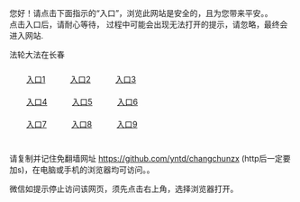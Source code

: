 您好！请点击下面指示的“入口”，浏览此网站是安全的，且为您带来平安。。 <br/>
点击入口后，请耐心等待， 过程中可能会出现无法打开的提示，请忽略，最终会进入网站. </br>

法轮大法在长春<br/>
<div style="padding:10px"><a style="margin:20px" target="_blank" href="https://d217ifr7fqbhqs.cloudfront.net/2Qpsp?lxmvk" id="ccLink1" rel="nofollow">入口1</a> <a target="_blank" style="margin:20px" href="https://d3trjc924eg4nd.cloudfront.net/2Qpsp?tokqsqzy" id="ccLink2" rel="nofollow">入口2</a> <a style="margin:20px" target="_blank" href="https://d2zj3uo1z9ryex.cloudfront.net/2Qpsp?gqufdtoj" id="ccLink3" rel="nofollow">入口3</a></div>

<div style="padding:10px" ><a style="margin:20px" target="_blank" href="https://d217ifr7fqbhqs.cloudfront.net/2Qpsp?lxmvk" id="ccLink4" rel="nofollow">入口4</a> <a style="margin:20px" href="https://d3trjc924eg4nd.cloudfront.net/2Qpsp?tokqsqzy" target="_blank" id="ccLink5" rel="nofollow">入口5</a> <a style="margin:20px" href="https://d2zj3uo1z9ryex.cloudfront.net/2Qpsp?gqufdtoj" target="_blank" id="ccLink6" rel="nofollow">入口6</a></div>

<div style="padding:10px"><a style="margin:20px" target="_blank" href="https://d217ifr7fqbhqs.cloudfront.net/2Qpsp?lxmvk" id="ccLink7" rel="nofollow">入口7</a> <a style="margin:20px" href="https://d3trjc924eg4nd.cloudfront.net/2Qpsp?tokqsqzy" target="_blank" id="ccLink8" rel="nofollow">入口8</a> <a style="margin:20px" target="_blank" href="https://d2zj3uo1z9ryex.cloudfront.net/2Qpsp?gqufdtoj" id="ccLink9" rel="nofollow">入口9</a></div>

<br/>



请复制并记住免翻墙网址 https://github.com/yntd/changchunzx (http后一定要加s)，在电脑或手机的浏览器均可访问。。<br/>

微信如提示停止访问该网页，须先点击右上角，选择浏览器打开。
